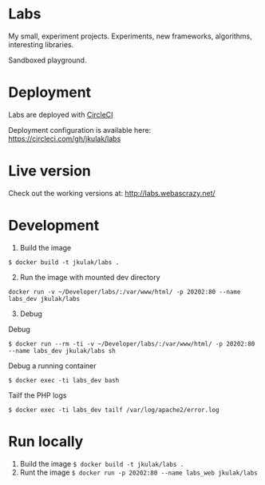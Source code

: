 # Labs

My small, experiment projects. Experiments, new frameworks, algorithms, interesting libraries.

Sandboxed playground.

# Deployment

Labs are deployed with [CircleCI](https://circleci.com)

Deployment configuration is available here: https://circleci.com/gh/jkulak/labs

# Live version

Check out the working versions at: http://labs.webascrazy.net/

# Development

1. Build the image
```
$ docker build -t jkulak/labs .
```

2. Run the image with mounted dev directory
```
docker run -v ~/Developer/labs/:/var/www/html/ -p 20202:80 --name labs_dev jkulak/labs
```

3. Debug

Debug
```
$ docker run --rm -ti -v ~/Developer/labs/:/var/www/html/ -p 20202:80 --name labs_dev jkulak/labs sh
```

Debug a running container
```
$ docker exec -ti labs_dev bash
```

Tailf the PHP logs
```
$ docker exec -ti labs_dev tailf /var/log/apache2/error.log
```

# Run locally

1. Build the image `$ docker build -t jkulak/labs .`
2. Runt the image `$ docker run -p 20202:80 --name labs_web jkulak/labs`
